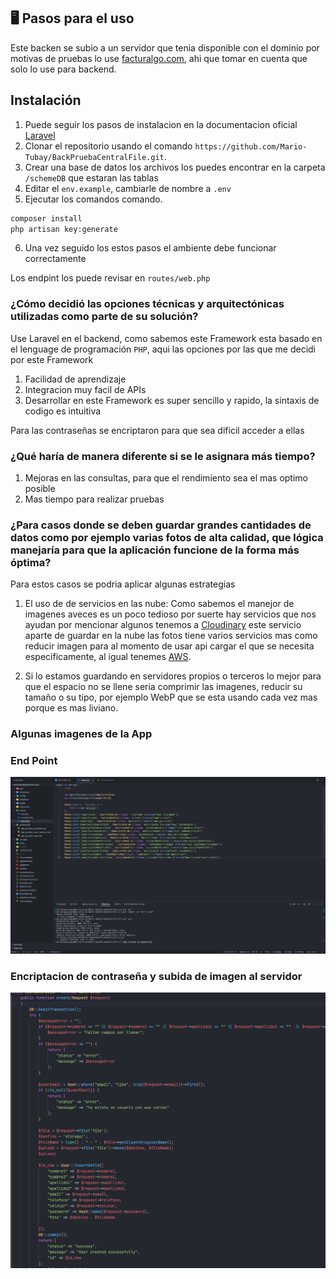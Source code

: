 ## 🖥️ Pasos para el uso

Este backen se subio a un servidor que tenia disponible con el dominio por motivas de pruebas lo use [facturalgo.com](https://www.facturalgo.com), ahi que tomar en cuenta que solo lo use para backend.

## Instalación
1. Puede seguir los pasos de instalacion en la documentacion oficial [Laravel](https://laravel.com/docs/11.x/installation)
2. Clonar el repositorio usando el comando `https://github.com/Mario-Tubay/BackPruebaCentralFile.git`.
3. Crear una base de datos los archivos los puedes encontrar en la carpeta `/schemeDB` que estaran las tablas
4. Editar el `env.example`, cambiarle de nombre a `.env`  
5. Ejecutar los comandos comando.
```bash
composer install
php artisan key:generate  
```
6. Una vez seguido los estos pasos el ambiente debe funcionar correctamente 


Los endpint los puede revisar en `routes/web.php`

### ¿Cómo decidió las opciones técnicas y arquitectónicas utilizadas como parte de su solución?
Use Laravel en el backend, como sabemos este Framework esta basado en el lenguage de programación `PHP`, aqui las opciones por las que me decidi por este Framework 
1. Facilidad de aprendizaje 
2. Integracion muy facil de APIs
3. Desarrollar en este Framework es super sencillo y rapido, la sintaxis de codigo es intuitiva

Para las contraseñas se encriptaron para que sea dificil acceder a ellas

### ¿Qué haría de manera diferente si se le asignara más tiempo?
1. Mejoras en las consultas, para que el rendimiento sea el mas optimo posible
2. Mas tiempo para realizar pruebas 

###  ¿Para casos donde se deben guardar grandes cantidades de datos como por ejemplo varias fotos de alta calidad, que lógica manejaría para que la aplicación funcione de la forma más óptima?
Para estos casos se podria aplicar algunas estrategias 

1. El uso de de servicios en las nube: Como sabemos el manejor de imagenes aveces es un poco tedioso por suerte hay servicios que nos ayudan por mencionar algunos tenemos a [Cloudinary](https://cloudinary.com/) este servicio aparte de guardar en la nube las fotos tiene varios servicios mas como reducir imagen para al momento de usar api cargar el que se necesita especificamente, al igual tenemes [AWS](https://aws.amazon.com/es/).

2. Si lo estamos guardando en servidores propios o terceros lo mejor para que el espacio no se llene seria comprimir las imagenes, reducir su tamaño o su tipo, por ejemplo WebP que se esta usando cada vez mas porque es mas liviano.


### Algunas imagenes de la App 

### End Point

<img src="public/endpoint.png" alt="Login App" width="700" />


### Encriptacion de contraseña y subida de imagen al servidor

<img src="public/controller.png" alt="controller" width="700" />